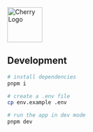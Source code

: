 
<img src="https://user-images.githubusercontent.com/1166872/193450149-240171cb-8699-4cdb-a4df-7a63f742d986.png" width="80" height="80" alt="Cherry Logo" />

## Development

```bash
# install dependencies
pnpm i

# create a .env file
cp env.example .env

# run the app in dev mode
pnpm dev
```
